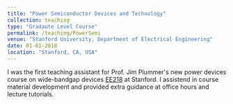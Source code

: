 ```yaml
---
title: "Power Semiconductor Devices and Technology"
collection: teaching
type: "Gradaute Level Course"
permalink: /teaching/PowerSemi
venue: "Stanford University, Department of Electrical Engineering"
date: 01-01-2018
location: "Stanford, CA, USA"
---
```


I was the first teaching assistant for Prof. Jim Plummer's new power devices course on wide-bandgap devices [EE218](https://explorecourses.stanford.edu/search?view=catalog&filter-coursestatus-Active=on&q=EE%20218:%20Power%20Semiconductor%20Devices%20and%20Technology&academicYear=20182019) at Stanford. I assistend in course material development and provided extra guidance at office hours and lecture tutorials.  
